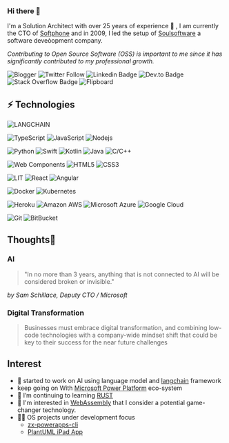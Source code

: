 ### Hi there 👋

I'm a Solution Architect with over 25 years of experience 💪 , I am currently the CTO of [Softphone](http://www.softphone.it) and in 2009, I led the setup of [Soulsoftware](https://www.soulsoftware.it) a software deveòopment company.

_Contributing to Open Source Software (OSS) is important to me since it has significantly contributed to my professional growth._

![Blogger](https://img.shields.io/badge/-Blogger-orange?style=flat-square&logo=blogger&labelColor=E0E0E0&https://soulsoftware-bsc.blogspot.com/)
![Twitter Follow](https://img.shields.io/twitter/follow/bsorrentinoJ?label=twitter)
![Linkedin Badge](https://img.shields.io/badge/-Linked%20In-blue?style=flat-square&logo=Linkedin&logoColor=white&link=https://www.linkedin.com/in/bartolomeosorrentino/)
![Dev.to Badge](https://img.shields.io/badge/-Dev.To-gray?style=flat-square&logo=dev.to&link=https://dev.to/bsorrentino)
![Stack Overflow Badge](https://img.shields.io/badge/-Stack%20Overflow-gray?style=social&logo=stackoverflow&link=https://stackoverflow.com/users/521197/bsorrentino)
![Flipboard](https://img.shields.io/badge/-Flipboard-red?style=social&logo=Flipboard&link=https://flipboard.com/@bsorrentino?from=share&utm_source=flipboard&utm_medium=curator_share)

## ⚡ Technologies
 
![LANGCHAIN](https://img.shields.io/badge/-Langchain-purple?style=flat-square&logoColor=black&logo=LangChain) 


![TypeScript](https://img.shields.io/badge/-TypeScript-007ACC?style=flat-square&logo=typescript) ![JavaScript](https://img.shields.io/badge/-JavaScript-black?style=flat-square&logo=javascript) ![Nodejs](https://img.shields.io/badge/-Nodejs-339933?style=flat&logoColor=white&logo=Node.js)

![Python](https://img.shields.io/badge/-Python-darkblue?style=flat-square&logo=Python)
![Swift](https://img.shields.io/badge/-Swift-FA7343?style=flat-square&logoColor=white&logo=Swift)
![Kotlin](https://img.shields.io/badge/-Kotlin-0095D5?style=flat-square&logoColor=white&logo=kotlin)
![Java](https://img.shields.io/badge/-java-E34A86?style=flat-square&logo=java)
![C/C++](https://img.shields.io/badge/-C++-00599C?style=flat-square&logo=c)

![Web Components](https://img.shields.io/badge/-Web%20Components-29ABE2?style=flat-square&logo=webcomponents.org&logoColor=white)
![HTML5](https://img.shields.io/badge/-HTML5-E34F26?style=flat-square&logo=html5&logoColor=white)
![CSS3](https://img.shields.io/badge/-CSS3-1572B6?style=flat-square&logo=css3)

![LIT](https://img.shields.io/badge/Lit-324FFF?style=for-the-badge&logo=Lit&logoColor=white)
![React](https://img.shields.io/badge/React-20232A?style=for-the-badge&logo=react&logoColor=61DAFB)
![Angular](https://img.shields.io/badge/Angular-DD0031?style=for-the-badge&logo=angular&logoColor=white)

![Docker](https://img.shields.io/badge/-Docker-black?style=flat-square&logo=docker)
![Kubernetes](https://img.shields.io/badge/-Kubernetes-black?style=flat-square&logo=Kubernetes)

![Heroku](https://img.shields.io/badge/-Heroku-430098?style=flat-square&logo=heroku)
![Amazon AWS](https://img.shields.io/badge/Amazon%20AWS-232F3E?style=flat-square&logo=amazon-aws)
![Microsoft Azure](https://img.shields.io/badge/Microsoft%20Azure-232F7E?style=flat-square&logo=microsoft-azure)
![Google Cloud](https://img.shields.io/badge/Google%20Cloud-black?style=flat-square&logo=google-cloud)

![Git](https://img.shields.io/badge/-Git-black?style=flat-square&logo=git)
![BitBucket](https://img.shields.io/badge/-BitBucket-darkblue?style=flat-square&logo=bitbucket)

## Thoughts🤔

### AI
> "In no more than 3 years, anything that is not connected to AI will be considered broken or invisible." 

_by Sam Schillace, Deputy CTO / Microsoft_
 
### Digital Transformation 

> Businesses must embrace digital transformation, and combining low-code technologies with a company-wide mindset shift that could be key to their success for  the near future challenges


## Interest

- 🧠 started to work on AI using language model and [langchain] framework
- keep going on With [Microsoft Power Platform] eco-system 
- 🌱 I’m continuing to learning [RUST](https://rustwasm.github.io)
- 👀 I'm interested in [WebAssembly] that I consider a potential game-changer technology.
- ✍🏻 OS projects under development focus
   - [zx-powerapps-cli](https://www.npmjs.com/package/@bsorrentino/zx-powerapps-cli)
   - [PlantUML iPad App](https://github.com/bsorrentino/PlantUML4iPad)


[WebAssembly]: https://webassembly.org
[Microsoft Power Platform]: https://powerplatform.microsoft.com/en-us/
[langchain]: https://docs.langchain.com/docs/

<!--
**bsorrentino/bsorrentino** is a ✨ _special_ ✨ repository because its `README.md` (this file) appears on your GitHub profile.

Here are some ideas to get you started:

- 🔭 I’m currently working on ...
- 🌱 I’m currently learning ...
- 👯 I’m looking to collaborate on ...
- 🤔 I’m looking for help with ...
- 💬 Ask me about ...
- 📫 How to reach me: ...
- 😄 Pronouns: ...
- ⚡ Fun fact: ...
-->
